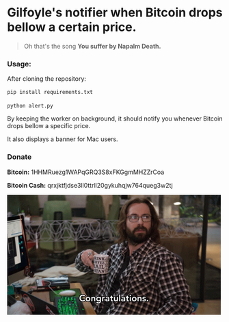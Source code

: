 # Gilfoyle's notifier when Bitcoin drops bellow a certain price.

> Oh that's the song **You suffer by Napalm Death.**

### Usage:

After cloning the repository:

```
pip install requirements.txt

python alert.py
```

By keeping the worker on background, it should notify you whenever Bitcoin drops bellow a specific price.

It also displays a banner for Mac users.

### Donate

**Bitcoin:** 1HHMRuezg1WAPqGRQ3S8xFKGgmMHZZrCoa

**Bitcoin Cash:** qrxjktfjdse3ll0ttrll20gykuhqjw764queg3w2tj



<img src="gilf.gif">
